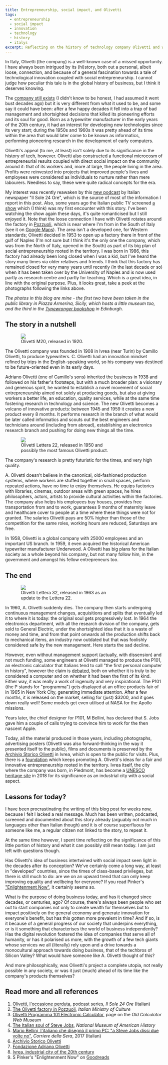 ```yaml
---
title: Entrepreneurship, social impact, and Olivetti
tags:
  - entrepreneurship
  - social impact
  - innovation
  - technology
  - history
  - italys
excerpt: Reflecting on the history of technology company Olivetti and what it can still mean today.
---
```


In Italy, Olivetti (the company) is a well-known case of a missed opportunity. I have always been intrigued by its (hi)story, both out a personal, albeit loose, connection, and because of a general fascination towards a tale of technological innovation coupled with social entrepreneurship. I cannot judge how peculiar this tale is in the global history of business, but I think it deserves knowing.

The [company still exists](https://www.olivetti.com/en) (I didn't know to be honest, I had assumed it went bust decades ago) but it is very different from what it used to be, and some say it could have been: after a few happy decades it fell into a trap of bad management and shortsighted decisions that killed its pioneering efforts and its soul for good. Born as a typewriter manufacturer in the early years of the 20th century, it had an interest for developing new technologies since its very start; during the 1950s and 1960s it was pretty ahead of its time within the area that would later come to be known as informatics, performing pioneering research in the development of early computers.

Olivetti's appeal (to me, at least) isn't solely due to its significance in the history of tech, however. Olivetti also constructed a functional microcosm of entrepreneurial results coupled with direct social impact on the community around it: that of its workers and, more at large, the people living in the area. Profits were reinvested into projects that improved people's lives and employees were considered as individuals to nurture rather than mere labourers. Needless to say, these were quite radical concepts for the era.

My interest was recently reawaken by this [new podcast](https://stream24.ilsole24ore.com/podcasts/olivetti-l-occasione-perduta-AEkeq2C) by Italian newspaper "Il Sole 24 Ore", which is the source of most of the information I report in this post. Also, some years ago the Italian public TV screened [a show](https://it.wikipedia.org/wiki/Adriano_Olivetti_-_La_forza_di_un_sogno) which (I think) was my first encounter with this story. I've been watching the show again these days, it's quite romanticised but I still enjoyed it.
Note that the loose connection I have with Olivetti rotates around the factory in [Pozzuoli](https://www.atlantearchitetture.beniculturali.it/en/stabilimento-olivetti/), which is near where I'm from in the South of Italy (see it on [Google Maps](https://www.google.com/maps/place/Olivetti+Factory/@40.8350512,14.1069611,17z/data=!4m14!1m8!3m7!1s0x0:0x37a87fc399002b21!2sOlivetti+Factory!8m2!3d40.8363784!4d14.1077819!14m1!1BCgIgAQ!3m4!1s0x0:0x37a87fc399002b21!8m2!3d40.8363784!4d14.1077819)). The area isn't a developed one, for Western standards; Olivetti decided in 1953 to open up a factory there in front of the gulf of Naples (I'm not sure but I think it's the only one the company, which was from the North of Italy, opened in the South) as part of its big plan of social entrepreneurship rooted in the territory. I was born in 1986, this factory had already been long closed when I was a kid, but I've heard the story many times via older relatives and friends. I think that this factory has remained closed for very many years until recently (in the last decade or so) when it has been taken over by the University of Naples and is now used partly as research centre and partly for teaching. Which is a great idea, in line with the original purpose. Plus, it looks great, take a peek at the photographs following the links above.

_The photos in this blog are mine - the first two have been taken in the public library in Piazza Armerina, Sicily, which hosts a little museum too, and the third in the [Typewronger bookshop](http://www.typewronger.com/) in Edinburgh._


## The story in a nutshell

<figure style="width:300px;vertical-align:middle;margin:0px 50px 0px" class="align-left">
  <img src="{{ site.url }}{{site.posts_images_path}}olivetti_m20.jpg">
  <figcaption>Olivetti M20, released in 1920.</figcaption>
</figure>

The Olivetti company was founded in 1908 in Ivrea (near Turin) by Camillo Olivetti, to produce typewriters. C. Olivetti had an innovation mindset refined by trips in the English-speaking world, so his company was destined to be future-oriented even in its early days.

Adriano Olivetti (one of Camillo's sons) inherited the business in 1938 and followed on his father's footsteps, but with a much broader plan: a visionary and generous spirit, he wanted to establish a novel movement of social entrepreneurship aimed not solely at producing goods, but also at giving workers a better life, an education, quality services, while at the same time fostering research in technology and science. The new Olivetti becomes a volcano of innovative products: between 1945 and 1959 it creates a new product every 8 months. It performs research in the branch of what would be later called informatics and scouts out the best engineers and technicians around (including from abroad), establishing an electronics research branch and pushing for doing new things all the time.

<figure style="width:300px;vertical-align:middle;margin:0px 50px 0px" class="align-right">
  <img src="{{ site.url }}{{site.posts_images_path}}olivetti_lettera22.jpg">
  <figcaption>Olivetti Lettera 22, released in 1950 and possibly the most famous Olivetti product.</figcaption>
</figure>

The company's research is pretty futuristic for the times, and very high quality.

A. Olivetti doesn't believe in the canonical, old-fashioned production systems, where workers are stuffed together in small spaces, perform repeated actions, have no time to enjoy themselves. He equips factories with libraries, cinemas, outdoor areas with green spaces, he hires philosophers, actors, artists to provide cultural activities within the factories.
The company also helps his employees buy houses, provides free transportation from and to work, guarantees 9 months of maternity leave and healthcare cover to people at a time where these things were not for granted. The salaries Olivetti pays are 50% higher than those of the competition for the same roles, working hours are reduced, Saturdays are free.

In 1958, Olivetti is a global company with 25000 employees and an important US branch. In 1959, it even acquired the historical American typewriter manufacturer Underwood. A Olivetti has big plans for the Italian society as a whole beyond his company, but not many follow him, in the government and amongst his fellow entrepreneurs too.

## The end

<figure style="width:300px;vertical-align:middle;margin:0px 50px 0px" class="align-left">
  <img src="{{ site.url }}{{site.posts_images_path}}olivetti_lettera32.jpg">
  <figcaption>Olivetti Lettera 32, released in 1963 as an update to the Lettera 22.</figcaption>
</figure>

In 1960, A. Olivetti suddenly dies. The company then starts undergoing continuous management changes, acquisitions and splits that eventually led it to where it is today: the original soul gets progressively lost. In 1964 the electronics department, with all the research division of the company, gets sold to General Electric, under the shortsighted idea that it is a waste of money and time, and from that point onwards all the production shifts back to mechanical items, an industry now outdated but that was foolishly considered safe by the new management. Here starts the sad decline.

However, even without management support (actually, with dissension) and not much funding, some engineers at Olivetti managed to produce the P101, an electronic calculator that Italians tend to call "the first personal computer in history", however the claim is [debated](https://www.oldcalculatormuseum.com/c-programma101.html), both on whether it is truly to be considered a computer and on whether it had been the first of its kind. Either way, it was really a work of ingenuity and very inspirational. The P101 (the P stands for "programma") gets displayed at an office products fair of in 1965 in New York City, generating immediate attention. After a few months, it is released on the market, selling for (just) $3200, and it goes down really well! Some models get even utilised at NASA for the Apollo missions.

Years later, the chief designer for P101, M Bellini, has declared that S. Jobs gave him a couple of calls trying to convince him to work for the then nascent Apple.

Today, all the material produced in those years, including photographs, advertising posters (Olivetti was also forward-thinking in the way it presented itself to the public), films and documents is preserved by the [Archivio Storico Olivetti](https://www.archiviostoricolivetti.it/en/) in Ivrea, which is open to the public for visits.
Plus, there is a [foundation](https://www.fondazioneadrianolivetti.it/) which keeps promoting A. Olivetti's ideas for a fair and innovative entrepreneurship rooted in the territory. Ivrea itself, the city where the company was born, in Piedmont, has become a [UNESCO heritage site](https://whc.unesco.org/en/list/1538/) in 2018 for its significance as an industrial city with a social aspect.

## Lessons for today?

I have been procrastinating the writing of this blog post for weeks now, because I felt I lacked a real message. Much has been written, podcasted, screened and documented about this story already (arguably not much in languages other than Italian though) and it is of course superfluous for someone like me, a regular citizen not linked to the story, to repeat it.

At the same time however, I spent time reflecting on the significance of this little portion of history and what it can possibly still mean today. I am just left with questions though.

Has Olivetti's idea of business intertwined with social impact seen light in the decades after its conception? We've certainly come a long way, at least in "developed" countries, since the times of class-based privileges, but there is still much to do: are we on an upward trend that can only keep improving equality and wellbeing for everyone? If you read Pinker's ["Enlightenment Now"](https://www.goodreads.com/book/show/35696171-enlightenment-now?ac=1&from_search=true&qid=eSU9hJJE4B&rank=2), it certainly seems so.

What is the purpose of doing business today, and has it changed since decades, or centuries, ago? Of course, there's always been people who set out to start companies not only to create wealth for themselves but to impact positively on the general economy and generate innovation for everyone's benefit, but has this gotten more prevalent in time? And if so, is it because of a general progress of our society that underpins everything, or is it something that characterises the world of business independently?
Has the digital revolution fostered the idea of companies that serve all of humanity, or has it polarised us more, with the growth of a few tech giants whose services we all (literally) rely upon and a drive towards a monocultural approach towards doing business, that of the techbros of Silicon Valley? What would have someone like A. Olivetti thought of this?

And more philosophically, was Olivetti's project a complete utopia, not really possible in any society, or was it just (much) ahead of its time like the company's products themselves?

## Read more and all references

1. [Olivetti, l'occasione perduta](https://stream24.ilsole24ore.com/podcasts/olivetti-l-occasione-perduta-AEkeq2C), podcast series, *Il Sole 24 Ore* (Italian)
2. [The Olivetti factory in Pozzuoli](https://www.atlantearchitetture.beniculturali.it/en/stabilimento-olivetti/), *Italian Ministry of Culture*
3. [Olivetti Programma 101 Electronic Calculator](https://www.oldcalculatormuseum.com/c-programma101.html), page on the *Old Calculator Web Museum*
4. [The Italian soul of Steve Jobs](https://americanhistory.si.edu/blog/2012/01/the-italian-soul-of-steve-jobs.html), *National Museum of American History*
5. [Mario Bellini, l'italiano che disegnò il primo PC: "a Steve Jobs dissi due volte no"](https://www.corriere.it/cronache/17_marzo_05/italiano-che-disegno-computer-d292c690-011d-11e7-b3e3-afa0190eaef5.shtml), *Corriere della Sera*, 2017 (Italian)
6. [Archivio Storico Olivetti](https://www.archiviostoricolivetti.it/en/)
7. [Fondazione Adriano Olivetti](https://www.fondazioneadrianolivetti.it/)
8. [Ivrea, industrial city of the 20th century](https://www.ivreacittaindustriale.it/)
9. S Pinker's "Enlightenment Now" on [Goodreads](https://www.goodreads.com/book/show/35696171-enlightenment-now?ac=1&from_search=true&qid=eSU9hJJE4B&rank=2)
